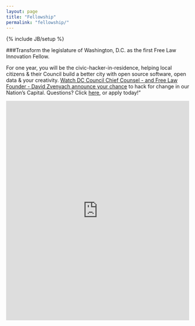```yaml
---
layout: page
title: "Fellowship"
permalink: "fellowship/"
---
```

{% include JB/setup %}

###Transform the legislature of Washington, D.C. as the first Free Law Innovation Fellow.  

For one year, you will be the civic-hacker-in-residence, helping local citizens & their Council build a better city with open source software, open data & your creativity. [ Watch DC Council Chief Counsel - and Free Law Founder - David Zvenyach announce your chance](https://www.youtube.com/watch?v=iJFQWogigv8_) to hack for change in our Nation’s Capital.  Questions?  Click [here](https://screendoor.dobt.co/opengov-foundation/free-law-innovation-fellowship-civic-hacking-on-the-d-c-council#submitQuestionModal), or apply today!”
  
<iframe id='frame' height='600px' width='500px' style='overflow-y: scroll' src='http://screendoor.dobt.co/embedded/projects/350/responses/new' frameborder='0' marginheight='0' marginwidth='0'></iframe>


